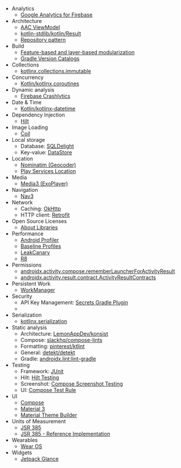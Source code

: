 - Analytics
  - [Google Analytics for Firebase](https://firebase.google.com/docs/analytics)
- Architecture
  - [AAC ViewModel](https://developer.android.com/topic/libraries/architecture/viewmodel)
  - [kotlin-stdlib/kotlin/Result](https://kotlinlang.org/api/core/kotlin-stdlib/kotlin/-result/)
  - [Repository pattern](https://developer.android.com/topic/architecture#data-layer)
- Build
  - [Feature-based and layer-based modularization](https://developer.android.com/topic/modularization)
  - [Gradle Version Catalogs](https://docs.gradle.org/current/userguide/platforms.html)
- Collections
  - [kotlinx.collections.immutable](https://github.com/Kotlin/kotlinx.collections.immutable)
- Concurrency
  - [Kotlin/kotlinx.coroutines](https://github.com/Kotlin/kotlinx.coroutines)
- Dynamic analysis
  - [Firebase Crashlytics](https://firebase.google.com/docs/crashlytics)
- Date & Time
  - [Kotlin/kotlinx-datetime](https://github.com/Kotlin/kotlinx-datetime)
- Dependency Injection
  - [Hilt](https://dagger.dev/hilt/)
- Image Loading
  - [Coil](https://coil-kt.github.io/coil/)
- Local storage
  - Database: [SQLDelight](https://github.com/sqldelight/sqldelight)
  - Key-value:
    [DataStore](https://developer.android.com/topic/libraries/architecture/datastore)
- Location
  - [Nominatim (Geocoder)](https://nominatim.org/)
  - [Play Services Location](https://play.google.com/sdks/details/com-google-android-gms-play-services-location)
- Media
  - [Media3 (ExoPlayer)](https://developer.android.com/media/media3)
- Navigation
  - [Nav3](https://developer.android.com/guide/navigation/navigation-3)
- Network
  - Caching: [OkHttp](https://square.github.io/okhttp/)
  - HTTP client: [Retrofit](https://square.github.io/retrofit/)
- Open Source Licenses
  - [About Libraries](https://github.com/mikepenz/AboutLibraries)
- Performance
  - [Android Profiler](https://developer.android.com/studio/profile)
  - [Baseline Profiles](https://developer.android.com/topic/performance/baselineprofiles/overview)
  - [LeakCanary](https://github.com/square/leakcanary)
  - [R8](https://developer.android.com/topic/performance/app-optimization/enable-app-optimization)
- Permissions
  - [androidx.activity.compose.rememberLauncherForActivityResult](<https://developer.android.com/reference/kotlin/androidx/activity/compose/package-summary#rememberLauncherForActivityResult(androidx.activity.result.contract.ActivityResultContract,kotlin.Function1)>)
  - [androidx.activity.result.contract.ActivityResultContracts](https://developer.android.com/reference/androidx/activity/result/contract/ActivityResultContracts)
- Persistent Work
  - [WorkManager](https://developer.android.com/topic/libraries/architecture/workmanager)
- Security
  - API Key Management:
    [Secrets Gradle Plugin](https://github.com/google/secrets-gradle-plugin)
  -
- Serialization
  - [kotlinx.serialization](https://github.com/Kotlin/kotlinx.serialization)
- Static analysis
  - Architecture: [LemonAppDev/konsist](https://github.com/LemonAppDev/konsist)
  - Compose: [slackhq/compose-lints](https://github.com/slackhq/compose-lints)
  - Formatting: [pinterest/ktlint](https://github.com/pinterest/ktlint)
  - General: [detekt/detekt](https://github.com/detekt/detekt)
  - Gradle:
    [androidx.lint:lint-gradle](https://developer.android.com/jetpack/androidx/releases/lint)
- Testing
  - Framework: [JUnit](https://junit.org/junit5/)
  - Hilt: [Hilt Testing](https://dagger.dev/hilt/testing)
  - Screenshot:
    [Compose Screenshot Testing](https://developer.android.com/jetpack/compose/tooling#screenshot-testing)
  - UI:
    [Compose Test Rule](https://developer.android.com/develop/ui/compose/testing)
- UI
  - [Compose](https://developer.android.com/jetpack/compose)
  - [Material 3](https://developer.android.com/jetpack/compose/designsystems/material)
  - [Material Theme Builder](https://material-foundation.github.io/material-theme-builder/)
- Units of Measurement
  - [JSR 385](https://github.com/unitsofmeasurement/unit-api)
  - [JSR 385 - Reference Implementation](https://github.com/unitsofmeasurement/indriya)
- Wearables
  - [Wear OS](https://developer.android.com/training/wearables/get-started/creating)
- Widgets
  - [Jetpack Glance](https://developer.android.com/develop/ui/compose/glance)
